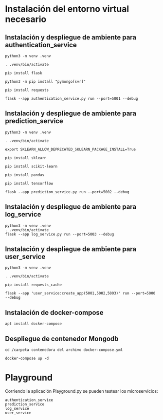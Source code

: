 # Instalación del entorno virtual necesario

## Instalación y despliegue de ambiente para authentication_service

    python3 -m venv .venv

    . .venv/bin/activate
   
    pip install flask
   
    python3 -m pip install "pymongo[svr]"
   
    pip install requests
   
    flask --app authentication_service.py run --port=5001 --debug
   


## Instalación y despliegue de ambiente para prediction_service
   
    python3 -m venv .venv
   
    . .venv/bin/activate
   
    export SKLEARN_ALLOW_DEPRECATED_SKLEARN_PACKAGE_INSTALL=True
   
    pip install sklearn
   
    pip install scikit-learn
   
    pip install pandas
   
    pip install tensorflow
   
    flask --app prediction_service.py run --port=5002 --debug


## Instalación y despliegue de ambiente para log_service

    python3 -m venv .venv
    . .venv/bin/activate
    flask --app log_service.py run --port=5003 --debug


## Instalación y despliegue de ambiente para user_service

    python3 -m venv .venv

    . .venv/bin/activate

    pip install requests_cache

    flask --app 'user_service:create_app(5001,5002,5003)' run --port=5000 --debug



## Instalación de docker-compose

    apt install docker-compose


## Despliegue de contenedor Mongodb

    cd /carpeta contenedora del archivo docker-compose.yml

    docker-compose up -d

# Playground

Corriendo la aplicación Playground.py se pueden testear los microservicios:

    authentication_service
    prediction_service
    log_service
    user_service